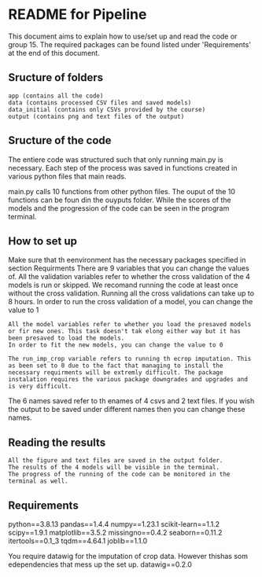 # README for Pipeline

This document aims to explain how to use/set up and read the code or group 15.
The required packages can be found listed under 'Requirements' at the end of this document.

## Sructure of folders

	app (contains all the code)
	data (contains processed CSV files and saved models)
	data_initial (contains only CSVs provided by the course)
	output (contains png and text files of the output)

## Sructure of the code

The entiere code was structured such that only running main.py is necessary.
Each step of the process was saved in functions created in various python files that main reads. 

main.py calls 10 functions from other python files.
The ouput of the 10 functions can be foun din the ouyputs folder. While the scores of the models and the progression of the code can be seen in the program terminal.


## How to set up
Make sure that th eenvironment has the necessary packages specified in section Requirments
There are 9 variables that you can change the values of. 
	All the validation variables refer to whether the cross validation of the 4 models is run or skipped. We recomand running the code at least once without the cross validation. Running all the cross validations can take up to 8 hours.
	In order to run the cross validation of a model, you can change the value to 1

	All the model variables refer to whether you load the presaved models or fir new ones. This task doesn't tak elong either way but it has been presaved to load the models.
	In order to fit the new models, you can change the value to 0

	The run_imp_crop variable refers to running th ecrop imputation. This as been set to 0 due to the fact that managing to install the necessary requirments will be extremly difficult. The package instalation requires the various package downgrades and upgrades and is very difficult.

The 6 names saved refer to th enames of 4 csvs and 2 text files. If you wish the output to be saved under different names then you can change these names.

## Reading the results
	All the figure and text files are saved in the output folder.
	The results of the 4 models will be visible in the terminal.
	The progress of the running of the code can be monitored in the terminal as well.


## Requirements
python==3.8.13
pandas==1.4.4
numpy==1.23.1
scikit-learn==1.1.2
scipy==1.9.1
matplotlib==3.5.2
missingno==0.4.2
seaborn==0.11.2
itertools==0.1_3
tqdm==4.64.1
joblib==1.1.0

You require datawig for the imputation of crop data. However thishas som edependencies that mess up the set up.
datawig==0.2.0

